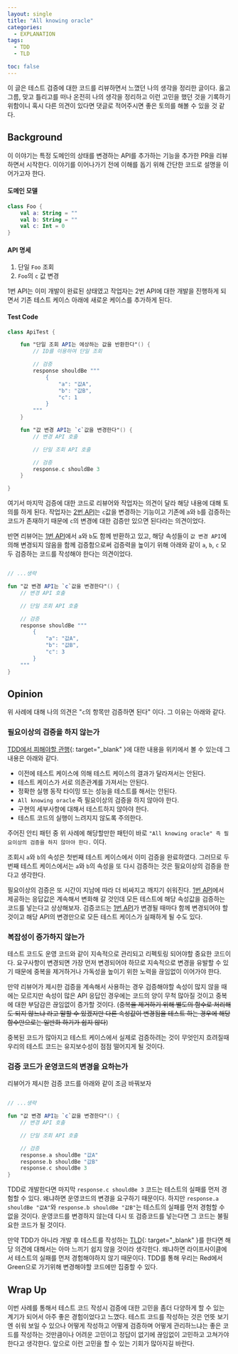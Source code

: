 ```yaml
---
layout: single
title: "All knowing oracle"
categories:
  - EXPLANATION
tags:
  - TDD
  - TLD

toc: false
---
```


이 글은 테스트 검증에 대한 코드를 리뷰하면서 느꼈던 나의 생각을 정리한 글이다. 옳고 그름, 맞고 틀리고를 떠나 온전히 나의 생각을 정리하고 이런 고민을 했던 것을 기록하기 위함이니 혹시 다른 의견이 있다면 댓글로 적어주시면 좋은 토의를 해볼 수 있을 것 같다.

## Background

이 이야기는 특정 도메인의 상태를 변경하는 API를 추가하는 기능을 추가한 PR을 리뷰하면서 시작한다. 이야기를 이어나가기 전에 이해를 돕기 위해 간단한 코드로 설명을 이어가고자 한다.

#### 도메인 모델

```kotlin
class Foo {
    val a: String = ""
    val b: String = ""
    val c: Int = 0
}
```

#### API 명세

1. 단일 `Foo` 조회
2. `Foo`의 `c` 값 변경

1번 API는 이미 개발이 완료된 상태였고 작업자는 2번 API에 대한 개발을 진행하게 되면서 기존 테스트 케이스 아래에 새로운 케이스를 추가하게 된다.

#### Test Code

```kotlin
class ApiTest {

    fun "단일 조회 API는 에상하는 값을 반환한다"() {
        // ID를 이용하여 단일 조회

        // 검증
        response shouldBe """
            {
                "a": "값A",
                "b": "값B",
                "c": 1
            }
        """
    }

    fun "값 변경 API는 `c`값을 변경한다"() {
        // 변경 API 호출

        // 단일 조회 API 호출

        // 검증
        response.c shouldBe 3
    }

}
```

여기서 마지막 검증에 대한 코드로 리뷰어와 작업자는 의견이 달라 해당 내용에 대해 토의를 하게 된다. 작업자는 [2번 API](#api-명세)는 `c`값을 변경하는 기능이고 기존에 `a`와 `b`를 검증하는 코드가 존재하기 때문에 `c`의 변경에 대한 검증만 있으면 된다라는 의견이었다.

반면 리뷰어는 [1번 API](#api-명세)에서 `a`와 `b`도 함께 반환하고 있고, 해당 속성들이 `값 변경 API`에 의해 변경되지 않음을 함께 검증함으로써 검증력을 높이기 위해 아래와 같이 `a`, `b`, `c` 모두 검증하는 코드를 작성해야 한다는 의견이었다.

```kotlin

// ...생략

fun "값 변경 API는 `c`값을 변경한다"() {
    // 변경 API 호출

    // 단일 조회 API 호출

    // 검증
    response shouldBe """
        {
            "a": "값A",
            "b": "값B",
            "c": 3
        }
    """
}

```

## Opinion

위 사례에 대해 나의 의견은 "`c`의 항목만 검증하면 된다" 이다. 그 이유는 아래와 같다.

### 필요이상의 검증을 하지 않는가

[TDD에서 피해야할 관행](https://en.wikipedia.org/wiki/Test-driven_development#Practices_to_avoid,_or_%22anti-patterns%22){: target="\_blank" }에 대한 내용을 위키에서 볼 수 있는데 그 내용은 아래와 같다.

- 이전에 테스트 케이스에 의해 테스트 케이스의 결과가 달라져서는 안된다.
- 테스트 케이스가 서로 의존관계를 가져서는 안된다.
- 정확한 실행 동작 타이밍 또는 성능을 테스트를 해서는 안된다.
- `All knowing oracle` 즉 필요이상의 검증을 하지 않아야 한다.
- 구현의 세부사항에 대해서 테스트하지 않아야 한다.
- 테스트 코드의 실행이 느려지지 않도록 주의한다.

주어진 안티 패턴 중 위 사례에 해당할만한 패턴이 바로 `"All knowing oracle" 즉 필요이상의 검증을 하지 않아야 한다.` 이다.

조회시 `a`와 `b`의 속성은 첫번째 테스트 케이스에서 이미 검증을 완료하였다. 그러므로 두번째 테스트 케이스에서는 `a`와 `b`의 속성을 또 다시 검증하는 것은 필요이상의 검증을 한다고 생각한다.

필요이상의 검증은 또 시간이 지남에 따라 더 비싸지고 깨지기 쉬워진다. [1번 API](#api-명세)에서 제공하는 응답값은 계속해서 변화해 갈 것인데 모든 테스트에 해당 속성값을 검증하는 코드를 넣는다고 상상해보자. 검증코드는 [1번 API](#api-명세)가 변경될 때마다 함께 변경되어야 할 것이고 해당 API의 변경만으로 모든 테스트 케이스가 실패하게 될 수도 있다.

### 복잡성이 증가하지 않는가

테스트 코드도 운영 코드와 같이 지속적으로 관리되고 리펙토링 되어야할 중요한 코드이다. 요구사항이 변경되면 가장 먼저 변경되어야 하므로 지속적으로 변경을 유발할 수 있기 때문에 중복을 제거하거나 가독성을 높이기 위한 노력을 끊임없이 이어가야 한다.

만약 리뷰어가 제시한 검증을 계속해서 사용하는 경우 검증해야할 속성이 많지 않을 때에는 모르지만 속성이 많은 API 응답인 경우에는 코드의 양이 무척 많아질 것이고 중복에 대한 부담감은 끊임없이 증가할 것이다. (~~중복을 제거하기 위해 별도의 함수로 처리해도 되지 않느냐 라고 말할 수 있겠지만 다른 속성값이 변경됨을 테스트 하는 경우에 해당 함수만으로는 일반화 하기가 쉽지 않다~~)

중복된 코드가 많아지고 테스트 케이스에서 실제로 검증하려는 것이 무엇인지 흐려질때 우리의 테스트 코드는 유지보수성이 점점 떨어지게 될 것이다.

### 검증 코드가 운영코드의 변경을 요하는가

리뷰어가 제시한 검증 코드를 아래와 같이 조금 바꿔보자

```kotlin

// ...생략

fun "값 변경 API는 `c`값을 변경한다"() {
    // 변경 API 호출

    // 단일 조회 API 호출

    // 검증
    response.a shouldBe "값A"
    response.b shouldBe "값B"
    response.c shouldBe 3
}

```

TDD로 개발한다면 마지막 `response.c shouldBe 3` 코드는 테스트의 실패를 먼저 경험할 수 있다. 왜냐하면 운영코드의 변경을 요구하기 때문이다. 하지만 `response.a shouldBe "값A"`와 `response.b shouldBe "값B"`는 테스트의 실패를 먼저 경험할 수 없을 것이다. 운영코드를 변경하지 않는데 다시 또 검증코드를 넣는다면 그 코드는 불필요한 코드가 될 것이다.

만약 TDD가 아니라 개발 후 테스트를 작성하는 [TLD](http://compilehorrors.com/test-driven-development-tdd-vs-test-last-development-tld-a-comparative-study/){: target="\_blank" }를 한다면 해당 의견에 대해서는 아마 느끼기 쉽지 않을 것이라 생각한다. 왜냐하면 라이프사이클에서 테스트의 실패를 먼저 경험해야하지 않기 때문이다. TDD를 통해 우리는 Red에서 Green으로 가기위해 변경해야할 코드에만 집중할 수 있다.

## Wrap Up

이번 사례를 통해서 테스트 코드 작성시 검증에 대한 고민을 좀더 다양하게 할 수 있는 계기가 되어서 아주 좋은 경험이었다고 느꼈다. 테스트 코드를 작성하는 것은 언뜻 보기엔 쉬워 보일 수 있으나 어떻게 작성하고 어떻게 검증하며 어떻게 관리하느냐는 좋은 코드를 작성하는 것만큼이나 어려운 고민이고 정답이 없기에 끊임없이 고민하고 고쳐가야 한다고 생각한다. 앞으로 이런 고민을 할 수 있는 기회가 많아지길 바란다.